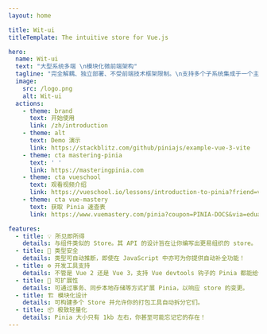 ```yaml
---
layout: home

title: Wit-ui
titleTemplate: The intuitive store for Vue.js

hero:
  name: Wit-ui
  text: "大型系统多端 \n模块化微前端架构"
  tagline: "完全解耦、独立部署、不受前端技术框架限制。\n支持多个子系统集成于一个主系统的大型系统前端架构解决方案。"
  image:
    src: /logo.png
    alt: Wit-ui
  actions:
    - theme: brand
      text: 开始使用
      link: /zh/introduction
    - theme: alt
      text: Demo 演示
      link: https://stackblitz.com/github/piniajs/example-vue-3-vite
    - theme: cta mastering-pinia
      text: ' '
      link: https://masteringpinia.com
    - theme: cta vueschool
      text: 观看视频介绍
      link: https://vueschool.io/lessons/introduction-to-pinia?friend=vuerouter&utm_source=pinia&utm_medium=link&utm_campaign=homepage
    - theme: cta vue-mastery
      text: 获取 Pinia 速查表
      link: https://www.vuemastery.com/pinia?coupon=PINIA-DOCS&via=eduardo

features:
  - title: 💡 所见即所得
    details: 与组件类似的 Store。其 API 的设计旨在让你编写出更易组织的 store。
  - title: 🔑 类型安全
    details: 类型可自动推断，即使在 JavaScript 中亦可为你提供自动补全功能！
  - title: ⚙️ 开发工具支持
    details: 不管是 Vue 2 还是 Vue 3，支持 Vue devtools 钩子的 Pinia 都能给你更好的开发体验。
  - title: 🔌 可扩展性
    details: 可通过事务、同步本地存储等方式扩展 Pinia，以响应 store 的变更。
  - title: 🏗 模块化设计
    details: 可构建多个 Store 并允许你的打包工具自动拆分它们。
  - title: 📦 极致轻量化
    details: Pinia 大小只有 1kb 左右，你甚至可能忘记它的存在！
---
```


<script setup>
import HomeSponsors from '.vitepress/theme/components/HomeSponsors.vue'
</script>

<HomeSponsors />
